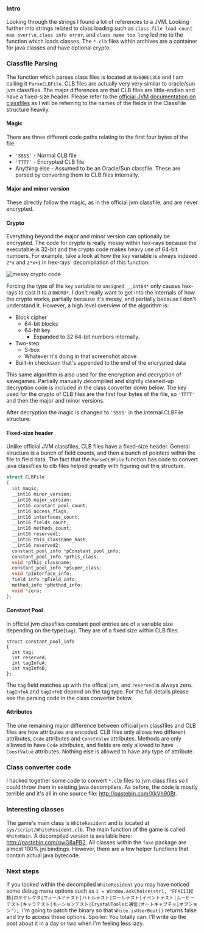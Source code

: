 ### Intro

Looking through the strings I found a lot of references to a JVM. Looking further into strings related to class loading such as `class file load count max over!\n`, `class info error`, and `class name too long` led me to the function which loads classes. The `*.clb` files within archives are a container for java classes and have optional crypto.

### Classfile Parsing

The function which parses class files is located at `0x00BEC3C0` and I am calling it `ParseCLBFile`. CLB files are actually very very similar to oracle/sun jvm classfiles. The major differences are that CLB files are little-endian and have a fixed-size header. Please refer to the [official JVM documentation on classfiles](http://docs.oracle.com/javase/specs/jvms/se7/html/jvms-4.html#jvms-4.1) as I will be referring to the names of the fields in the ClassFile structure heavily.

#### Magic

There are three different code paths relating to the first four bytes of the file.

* `'SSSS'` - Normal CLB file
* `'TTTT'` - Encrypted CLB file
* Anything else - Assumed to be an Oracle/Sun classfile. These are parsed by converting them to CLB files internally.

#### Major and minor version

These directly follow the magic, as in the official jvm classfile, and are never encrypted.

#### Crypto

Everything beyond the major and minor version can optionally be encrypted. The code for crypto is really messy within hex-rays because the executable is 32-bit and the crypto code makes heavy use of 64-bit numbers. For example, take a look at how the `key` variable is always indexed `2*x` and `2*x+1` in hex-rays' decompilation of this function.

![messy crypto code](http://i.imgur.com/ScpLM0U.png)

Forcing the type of the `key` variable to `unsigned __int64*` only causes hex-rays to cast it to a `DWORD*`. I don't really want to get into the internals of how the crypto works, partially because it's messy, and partially because I don't understand it. However, a high level overview of the algorithm is:

* Block cipher
    * 64-bit blocks
    * 64-bit key
        * Expanded to 32 64-bit numbers internally.
* Two-step
    * S-box
    * Whatever it's doing in that screenshot above
* Built-in checksum that's appended to the end of the encrypted data

This same algorithm is also used for the encryption and decryption of savegames. Partially manually decompiled and slightly cleaned-up decryption code is included in the class converter down below. The key used for the crypto of CLB files are the first four bytes of the file, so `'TTTT'` and then the major and minor versions.

After decryption the magic is changed to `'SSSS'` in the internal CLBFile structure.

#### Fixed-size header

Unlike official JVM classfiles, CLB files have a fixed-size header. General structure is a bunch of field counts, and then a bunch of pointers within the file to field data. The fact that the `ParseCLBFile` function has code to convert java classfiles to clb files helped greatly with figuring out this structure.

```cpp
struct CLBFile
{
  int magic;
  __int16 minor_version;
  __int16 major_version;
  __int16 constant_pool_count;
  __int16 access_flags;
  __int16 interfaces_count;
  __int16 fields_count;
  __int16 methods_count;
  __int16 reserved1;
  __int16 this_classname_hash;
  __int16 reserved2;
  constant_pool_info *pConstant_pool_info;
  constant_pool_info *pThis_class;
  void *pThis_classname;
  constant_pool_info *pSuper_class;
  void *pInterface_info;
  field_info *pField_info;
  method_info *pMethod_info;
  void *zero;
};
```

#### Constant Pool

In official jvm classfiles constant pool entries are of a variable size depending on the type(`tag`). They are of a fixed size within CLB files.

```
struct constant_pool_info
{
  int tag;
  int reserved;
  int tagInfoA;
  int tagInfoB;
};
```

The `tag` field matches up with the offical jvm, and `reserved` is always zero. `tagInfoA` and `tagInfoB` depend on the tag type. For the full details please see the parsing code in the class converter below.

#### Attributes

The one remaining major difference between official jvm classfiles and CLB files are how attributes are encoded. CLB files only allows two different attributes, `Code` attributes and `ConstValue` attributes. Methods are only allowed to have `Code` attributes, and fields are only allowed to have `ConstValue` attributes. Nothing else is allowed to have any type of attribute.

### Class converter code

I hacked together some code to convert `*.clb` files to jvm class files so I could throw them in existing java decompilers. As before, the code is mostly terrible and it's all in one source file: http://pastebin.com/XkVh90Bt.

### Interesting classes

The game's main class is `WhiteResident` and is located at `sys/script/WhiteResident.clb`. The main function of the game is called `WhiteMain`. A decompiled version is available here: http://pastebin.com/qwG8aPB2. All classes within the `fake` package are almost 100% jni bindings. However, there are a few helper functions that contain actual java bytecode.

### Next steps

If you looked within the decompiled `WhiteResident` you may have noticed some debug menu options such as `i = Window.askChoice(str1, "FFXIII起動|ロケセレクタ|フィールドテスト|バトルテスト|ロールテスト|イベントテスト|ムービーテスト|キャラテスト|モーションテスト|CrystalToolsと通信|オートキャプチャ|オプション");`. I'm going to patch the binary so that `White.isUserBoot()` returns false and try to access these options. Spoiler: You totally can. I'll write up the post about it in a day or two when I'm feeling less lazy.